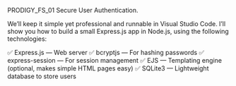 PRODIGY_FS_01
 Secure User Authentication.

We’ll keep it simple yet professional and runnable in Visual Studio Code. I’ll show you how to build a small Express.js app in Node.js, using the following technologies:

✅ Express.js — Web server
✅ bcryptjs — For hashing passwords
✅ express-session — For session management
✅ EJS — Templating engine (optional, makes simple HTML pages easy)
✅ SQLite3 — Lightweight database to store users
